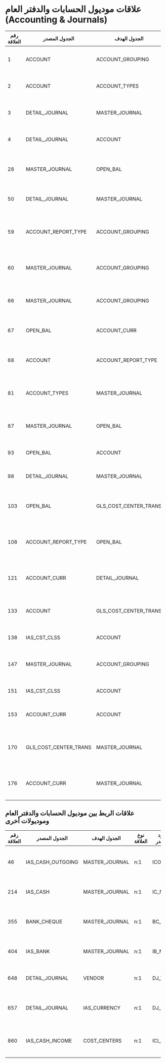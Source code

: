 # علاقات موديول الحسابات والدفتر العام (Accounting & Journals)

| رقم العلاقة | الجدول المصدر | الجدول الهدف | نوع العلاقة | عمود المصدر | عمود الهدف | اسم قيد العلاقة | المجموعة الوظيفية | وصف العلاقة |
|-------------|--------------|--------------|-------------|-------------|------------|----------------|-------------------|--------------|
| 1 | ACCOUNT | ACCOUNT_GROUPING | n:1 | A_AG | AG_CODE | AC_ACGR_FK | الحسابات والدفتر العام | ربط الحساب بمجموعة الحسابات |
| 2 | ACCOUNT | ACCOUNT_TYPES | 1:n | A_AT | AT_CODE | AC_ACTY_FK | الحسابات والدفتر العام | ربط الحساب بنوع الحساب |
| 3 | DETAIL_JOURNAL | MASTER_JOURNAL | n:1 | DJ_MJ | MJ_CODE | DEJO_MAJO_FK | الحسابات والدفتر العام | ربط تفاصيل القيد بسند القيد |
| 4 | DETAIL_JOURNAL | ACCOUNT | n:1 | DJ_A | A_CODE | DEJO_AC_FK | الحسابات والدفتر العام | ربط تفاصيل القيد بالحساب |
| 28 | MASTER_JOURNAL | OPEN_BAL | n:1 | MJ_OB | OB_CODE | MAJO_OPBA_FK | الحسابات والدفتر العام | ربط master journal بـopen bal |
| 50 | DETAIL_JOURNAL | MASTER_JOURNAL | n:1 | DJ_MJ | MJ_CODE | DEJO_MAJO_FK | الحسابات والدفتر العام | ربط تفاصيل القيد بسند القيد |
| 59 | ACCOUNT_REPORT_TYPE | ACCOUNT_GROUPING | n:1 | ART_AG | AG_CODE | ACRETY_ACGR_FK | الحسابات والدفتر العام | ربط account report type بـaccount grouping |
| 60 | MASTER_JOURNAL | ACCOUNT_GROUPING | n:1 | MJ_AG | AG_CODE | MAJO_ACGR_FK | الحسابات والدفتر العام | ربط master journal بـaccount grouping |
| 66 | MASTER_JOURNAL | ACCOUNT_GROUPING | n:1 | MJ_AG | AG_CODE | MAJO_ACGR_FK | الحسابات والدفتر العام | ربط master journal بـaccount grouping |
| 67 | OPEN_BAL | ACCOUNT_CURR | n:1 | OB_AC | AC_CODE | OPBA_ACCU_FK | الحسابات والدفتر العام | ربط open bal بـaccount curr |
| 68 | ACCOUNT | ACCOUNT_REPORT_TYPE | n:1 | A_ART | ART_CODE | AC_ACRETY_FK | الحسابات والدفتر العام | ربط account بـaccount report type |
| 81 | ACCOUNT_TYPES | MASTER_JOURNAL | n:1 | AT_MJ | MJ_CODE | ACTY_MAJO_FK | الحسابات والدفتر العام | ربط account types بـmaster journal |
| 87 | MASTER_JOURNAL | OPEN_BAL | 1:n | MJ_OB | OB_CODE | MAJO_OPBA_FK | الحسابات والدفتر العام | ربط master journal بـopen bal |
| 93 | OPEN_BAL | ACCOUNT | n:1 | OB_A | A_CODE | OPBA_AC_FK | الحسابات والدفتر العام | ربط open bal بـaccount |
| 98 | DETAIL_JOURNAL | MASTER_JOURNAL | n:1 | DJ_MJ | MJ_CODE | DEJO_MAJO_FK | الحسابات والدفتر العام | ربط تفاصيل القيد بسند القيد |
| 103 | OPEN_BAL | GLS_COST_CENTER_TRANS | 1:n | OB_GCCT | GCCT_CODE | OPBA_GLCOCETR_FK | الحسابات والدفتر العام | ربط open bal بـgls cost center trans |
| 108 | ACCOUNT_REPORT_TYPE | OPEN_BAL | 1:n | ART_OB | OB_CODE | ACRETY_OPBA_FK | الحسابات والدفتر العام | ربط account report type بـopen bal |
| 121 | ACCOUNT_CURR | DETAIL_JOURNAL | n:1 | AC_DJ | DJ_CODE | ACCU_DEJO_FK | الحسابات والدفتر العام | ربط account curr بـdetail journal |
| 133 | ACCOUNT | GLS_COST_CENTER_TRANS | n:1 | A_GCCT | GCCT_CODE | AC_GLCOCETR_FK | الحسابات والدفتر العام | ربط account بـgls cost center trans |
| 138 | IAS_CST_CLSS | ACCOUNT | n:1 | ICC_A | A_CODE | IACSCL_AC_FK | المبيعات والعملاء | ربط ias cst clss بـaccount |
| 147 | MASTER_JOURNAL | ACCOUNT_GROUPING | n:1 | MJ_AG | AG_CODE | MAJO_ACGR_FK | الحسابات والدفتر العام | ربط master journal بـaccount grouping |
| 151 | IAS_CST_CLSS | ACCOUNT | n:1 | ICC_A | A_CODE | IACSCL_AC_FK | المبيعات والعملاء | ربط ias cst clss بـaccount |
| 153 | ACCOUNT_CURR | ACCOUNT | n:1 | AC_A | A_CODE | ACCU_AC_FK | الحسابات والدفتر العام | ربط account curr بـaccount |
| 170 | GLS_COST_CENTER_TRANS | MASTER_JOURNAL | n:1 | GCCT_MJ | MJ_CODE | GLCOCETR_MAJO_FK | الحسابات والدفتر العام | ربط gls cost center trans بـmaster journal |
| 176 | ACCOUNT_CURR | MASTER_JOURNAL | n:1 | AC_MJ | MJ_CODE | ACCU_MAJO_FK | الحسابات والدفتر العام | ربط account curr بـmaster journal |

## علاقات الربط بين موديول الحسابات والدفتر العام وموديولات أخرى

| رقم العلاقة | الجدول المصدر | الجدول الهدف | نوع العلاقة | عمود المصدر | عمود الهدف | اسم قيد العلاقة | المجموعة الوظيفية | وصف العلاقة |
|-------------|--------------|--------------|-------------|-------------|------------|----------------|-------------------|--------------|
| 46 | IAS_CASH_OUTGOING | MASTER_JOURNAL | n:1 | ICO_MJ | MJ_CODE | IACAOU_MAJO_FK | النقدية والبنوك | ربط ias cash outgoing بـmaster journal |
| 214 | IAS_CASH | MASTER_JOURNAL | n:1 | IC_MJ | MJ_CODE | IACA_MAJO_FK | النقدية والبنوك | ربط ias cash بـmaster journal |
| 355 | BANK_CHEQUE | MASTER_JOURNAL | n:1 | BC_MJ | MJ_CODE | BACH_MAJO_FK | النقدية والبنوك | ربط bank cheque بـmaster journal |
| 404 | IAS_BANK | MASTER_JOURNAL | n:1 | IB_MJ | MJ_CODE | IABA_MAJO_FK | النقدية والبنوك | ربط ias bank بـmaster journal |
| 648 | DETAIL_JOURNAL | VENDOR | n:1 | DJ_VNDR | VNDR_CODE | DEJO_VE_FK | الحسابات والدفتر العام | ربط detail journal بـvendor |
| 657 | DETAIL_JOURNAL | IAS_CURRENCY | n:1 | DJ_CY | CY_CODE | DEJO_IACU_FK | الحسابات والدفتر العام | ربط detail journal بـias currency |
| 860 | IAS_CASH_INCOME | COST_CENTERS | n:1 | ICI_CC | CC_CODE | IACAIN_COCE_FK | النقدية والبنوك | ربط ias cash income بـcost centers |

